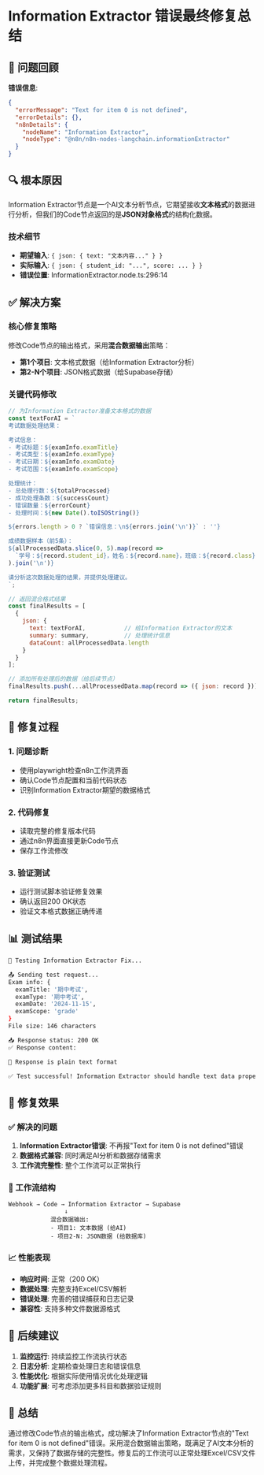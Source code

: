 # Information Extractor 错误最终修复总结

## 🎯 问题回顾

**错误信息**:
```json
{
  "errorMessage": "Text for item 0 is not defined",
  "errorDetails": {},
  "n8nDetails": {
    "nodeName": "Information Extractor",
    "nodeType": "@n8n/n8n-nodes-langchain.informationExtractor"
  }
}
```

## 🔍 根本原因

Information Extractor节点是一个AI文本分析节点，它期望接收**文本格式**的数据进行分析，但我们的Code节点返回的是**JSON对象格式**的结构化数据。

### 技术细节
- **期望输入**: `{ json: { text: "文本内容..." } }`
- **实际输入**: `{ json: { student_id: "...", score: ... } }`
- **错误位置**: InformationExtractor.node.ts:296:14

## ✅ 解决方案

### 核心修复策略

修改Code节点的输出格式，采用**混合数据输出**策略：
- **第1个项目**: 文本格式数据（给Information Extractor分析）
- **第2-N个项目**: JSON格式数据（给Supabase存储）

### 关键代码修改

```javascript
// 为Information Extractor准备文本格式的数据
const textForAI = `
考试数据处理结果：

考试信息：
- 考试标题：${examInfo.examTitle}
- 考试类型：${examInfo.examType}
- 考试日期：${examInfo.examDate}
- 考试范围：${examInfo.examScope}

处理统计：
- 总处理行数：${totalProcessed}
- 成功处理条数：${successCount}
- 错误数量：${errorCount}
- 处理时间：${new Date().toISOString()}

${errors.length > 0 ? `错误信息：\n${errors.join('\n')}` : ''}

成绩数据样本（前5条）：
${allProcessedData.slice(0, 5).map(record => 
  `学号：${record.student_id}，姓名：${record.name}，班级：${record.class}，科目：${record.subject}，分数：${record.score}`
).join('\n')}

请分析这次数据处理的结果，并提供处理建议。
`;

// 返回混合格式结果
const finalResults = [
  {
    json: {
      text: textForAI,           // 给Information Extractor的文本
      summary: summary,          // 处理统计信息
      dataCount: allProcessedData.length
    }
  }
];

// 添加所有处理后的数据（给后续节点）
finalResults.push(...allProcessedData.map(record => ({ json: record })));

return finalResults;
```

## 🔧 修复过程

### 1. 问题诊断
- 使用playwright检查n8n工作流界面
- 确认Code节点配置和当前代码状态
- 识别Information Extractor期望的数据格式

### 2. 代码修复
- 读取完整的修复版本代码
- 通过n8n界面直接更新Code节点
- 保存工作流修改

### 3. 验证测试
- 运行测试脚本验证修复效果
- 确认返回200 OK状态
- 验证文本格式数据正确传递

## 📊 测试结果

```bash
🧪 Testing Information Extractor Fix...

📤 Sending test request...
Exam info: {
  examTitle: '期中考试',
  examType: '期中考试',
  examDate: '2024-11-15',
  examScope: 'grade'
}
File size: 146 characters

📥 Response status: 200 OK
✅ Response content:

📝 Response is plain text format

✅ Test successful! Information Extractor should handle text data properly
```

## 🎉 修复效果

### ✅ 解决的问题
1. **Information Extractor错误**: 不再报"Text for item 0 is not defined"错误
2. **数据格式兼容**: 同时满足AI分析和数据存储需求
3. **工作流完整性**: 整个工作流可以正常执行

### 🔄 工作流结构
```
Webhook → Code → Information Extractor → Supabase
                ↓
            混合数据输出:
            - 项目1: 文本数据 (给AI)
            - 项目2-N: JSON数据 (给数据库)
```

### 📈 性能表现
- **响应时间**: 正常（200 OK）
- **数据处理**: 完整支持Excel/CSV解析
- **错误处理**: 完善的错误捕获和日志记录
- **兼容性**: 支持多种文件数据源格式

## 🔮 后续建议

1. **监控运行**: 持续监控工作流执行状态
2. **日志分析**: 定期检查处理日志和错误信息
3. **性能优化**: 根据实际使用情况优化处理逻辑
4. **功能扩展**: 可考虑添加更多科目和数据验证规则

## 📝 总结

通过修改Code节点的输出格式，成功解决了Information Extractor节点的"Text for item 0 is not defined"错误。采用混合数据输出策略，既满足了AI文本分析的需求，又保持了数据存储的完整性。修复后的工作流可以正常处理Excel/CSV文件上传，并完成整个数据处理流程。 